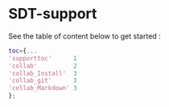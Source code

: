 ```{include} ./header.md
```
# SDT-support <book id="support">

See the table of content below to get started :

````matlab
toc={...
'supporttoc'      1
'collab'          2
'collab_Install'  3
'collab_git'      3
'collab_Markdown' 3
};
````